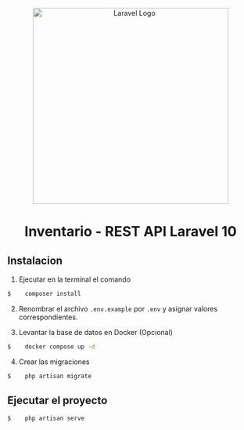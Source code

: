 <p align="center"><a href="https://laravel.com" target="_blank"><img src="https://raw.githubusercontent.com/laravel/art/master/logo-lockup/5%20SVG/2%20CMYK/1%20Full%20Color/laravel-logolockup-cmyk-red.svg" width="400" alt="Laravel Logo"></a></p>



<h1 align="center">Inventario - REST API Laravel 10</h1> 


## Instalacion


1. Ejecutar en la terminal el comando 
```bash 
$    composer install
```

2. Renombrar el archivo ```.env.example``` por ```.env``` y asignar valores correspondientes.

3. Levantar la base de datos en Docker (Opcional)
```bash 
$    docker compose up -d
```

4. Crear las migraciones
```bash 
$    php artisan migrate
```

## Ejecutar el proyecto

```bash 
$    php artisan serve
```
